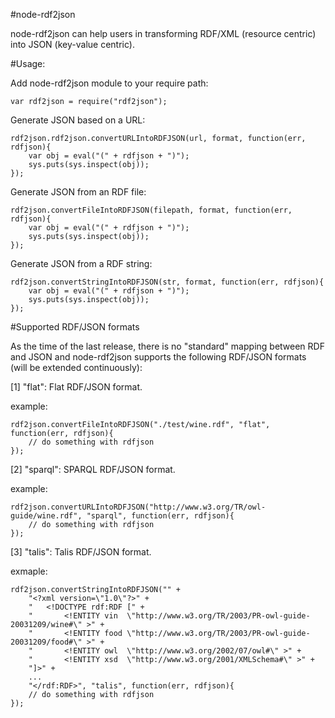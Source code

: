 #node-rdf2json

node-rdf2json can help users in transforming RDF/XML (resource centric) into JSON (key-value centric).

#Usage:

Add node-rdf2json module to your require path:

	var rdf2json = require("rdf2json");

Generate JSON based on a URL:

	rdf2json.rdf2json.convertURLIntoRDFJSON(url, format, function(err, rdfjson){
		var obj = eval("(" + rdfjson + ")");
		sys.puts(sys.inspect(obj));
	});

Generate JSON from an RDF file:

	rdf2json.convertFileIntoRDFJSON(filepath, format, function(err, rdfjson){
		var obj = eval("(" + rdfjson + ")");
		sys.puts(sys.inspect(obj));
	});

Generate JSON from a RDF string:

	rdf2json.convertStringIntoRDFJSON(str, format, function(err, rdfjson){
		var obj = eval("(" + rdfjson + ")");
		sys.puts(sys.inspect(obj));
	});

#Supported RDF/JSON formats

As the time of the last release, there is no "standard" mapping between RDF and JSON and node-rdf2json supports the following RDF/JSON formats (will be extended continuously):

[1] "flat": Flat RDF/JSON format.

example: 	
	
	rdf2json.convertFileIntoRDFJSON("./test/wine.rdf", "flat", function(err, rdfjson){
		// do something with rdfjson
	});

[2] "sparql": SPARQL RDF/JSON format.

example: 	
	
	rdf2json.convertURLIntoRDFJSON("http://www.w3.org/TR/owl-guide/wine.rdf", "sparql", function(err, rdfjson){
		// do something with rdfjson
	});

[3] "talis": Talis RDF/JSON format.

exmaple: 	
	
	rdf2json.convertStringIntoRDFJSON("" +
		"<?xml version=\"1.0\"?>" +
		"	<!DOCTYPE rdf:RDF [" +
		"		<!ENTITY vin  \"http://www.w3.org/TR/2003/PR-owl-guide-20031209/wine#\" >" +
	   	"		<!ENTITY food \"http://www.w3.org/TR/2003/PR-owl-guide-20031209/food#\" >" +
	   	"		<!ENTITY owl  \"http://www.w3.org/2002/07/owl#\" >" +
	   	"		<!ENTITY xsd  \"http://www.w3.org/2001/XMLSchema#\" >" +
	   	"]>" +
		...
		"</rdf:RDF>", "talis", function(err, rdfjson){
		// do something with rdfjson
	});
	